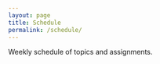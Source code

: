 ```yaml
---
layout: page
title: Schedule
permalink: /schedule/
---
```


Weekly schedule of topics and assignments.